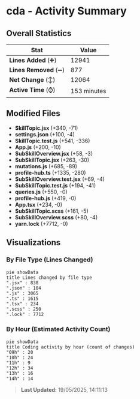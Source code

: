 # cda - Activity Summary 

## Overall Statistics

| Stat                   | Value                                                             |
| ---------------------- | ----------------------------------------------------------------- |
| **Lines Added** (➕)   | 12941                                          |
| **Lines Removed** (➖) | 877                                        |
| **Net Change** (↕)    | 12064                |
| **Active Time** (⌚)   | 153 minutes |


## Modified Files
- **SkillTopic.jsx** (+340, -71)
- **settings.json** (+100, -4)
- **SkillTopic.test.js** (+541, -336)
- **App.js** (+200, -10)
- **SubSkillOverview.jsx** (+58, -3)
- **SubSkillTopic.jsx** (+263, -30)
- **mutations.js** (+685, -89)
- **profile-hub.ts** (+1335, -280)
- **SubSkillOverview.test.jsx** (+69, -4)
- **SubSkillTopic.test.js** (+194, -41)
- **queries.js** (+550, -0)
- **profile-hub.js** (+419, -0)
- **App.tsx** (+234, -0)
- **SubSkillTopic.scss** (+161, -5)
- **SubSkillOverview.scss** (+80, -4)
- **yarn.lock** (+7712, -0)

## Visualizations

### By File Type (Lines Changed)

```mermaid
pie showData
title Lines changed by file type
".jsx" : 838
".json" : 104
".js" : 3065
".ts" : 1615
".tsx" : 234
".scss" : 250
".lock" : 7712
```

### By Hour (Estimated Activity Count)

```mermaid
pie showData
title Coding activity by hour (count of changes)
"09h" : 20
"10h" : 24
"11h" : 9
"12h" : 34
"13h" : 16
"14h" : 14
```


> **Last Updated:** 19/05/2025, 14:11:13